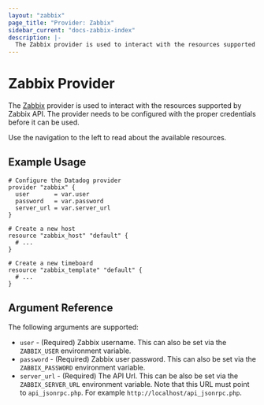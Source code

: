 ```yaml
---
layout: "zabbix"
page_title: "Provider: Zabbix"
sidebar_current: "docs-zabbix-index"
description: |-
  The Zabbix provider is used to interact with the resources supported by Zabbix API. The provider needs to be configured with the proper credentials before it can be used.
---
```


# Zabbix Provider

The [Zabbix](https://www.zabbix.com) provider is used to interact with the resources supported
by Zabbix API. The provider needs to be configured
with the proper credentials before it can be used.

Use the navigation to the left to read about the available resources.

## Example Usage

```hcl
# Configure the Datadog provider
provider "zabbix" {
  user       = var.user
  password   = var.password
  server_url = var.server_url
}

# Create a new host
resource "zabbix_host" "default" {
  # ...
}

# Create a new timeboard
resource "zabbix_template" "default" {
  # ...
}
```

## Argument Reference

The following arguments are supported:

* `user` - (Required) Zabbix username. This can also be set via the `ZABBIX_USER` environment variable.
* `password` - (Required) Zabbix user password. This can also be set via the `ZABBIX_PASSWORD` environment variable.
* `server_url` - (Required) The API Url. This can be also be set via the `ZABBIX_SERVER_URL` environment variable. Note that this URL must point to `api_jsonrpc.php`. For example `http://localhost/api_jsonrpc.php`.
